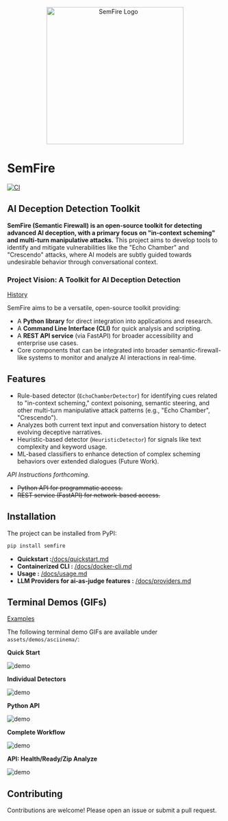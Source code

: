 <div align="center">
  <img src="assets/logo-v1_102025.jpg" alt="SemFire Logo" width="320">
</div>

# SemFire 

[![CI](https://github.com/josephedward/SemFire/actions/workflows/test.yml/badge.svg)](https://github.com/josephedward/SemFire/actions/workflows/test.yml)

 ## AI Deception Detection Toolkit

**SemFire (Semantic Firewall) is an open-source toolkit for detecting advanced AI deception, with a primary focus on "in-context scheming" and multi-turn manipulative attacks.** This project aims to develop tools to identify and mitigate vulnerabilities like the "Echo Chamber" and "Crescendo" attacks, where AI models are subtly guided towards undesirable behavior through conversational context.

### Project Vision: A Toolkit for AI Deception Detection

[History](./docs/context.md)

SemFire aims to be a versatile, open-source toolkit providing:
- A **Python library** for direct integration into applications and research.
- A **Command Line Interface (CLI)** for quick analysis and scripting.
- A **REST API service** (via FastAPI) for broader accessibility and enterprise use cases.
- Core components that can be integrated into broader semantic-firewall-like systems to monitor and analyze AI interactions in real-time.

## Features

 - Rule-based detector (`EchoChamberDetector`) for identifying cues related to "in-context scheming," context poisoning, semantic steering, and other multi-turn manipulative attack patterns (e.g., "Echo Chamber", "Crescendo").
 - Analyzes both current text input and conversation history to detect evolving deceptive narratives.
 - Heuristic-based detector (`HeuristicDetector`) for signals like text complexity and keyword usage.
 - ML-based classifiers to enhance detection of complex scheming behaviors over extended dialogues (Future Work).
 
 *API Instructions forthcoming.* 
 - ~~Python API for programmatic access.~~
 - ~~REST service (FastAPI) for network-based access.~~
 

## Installation
The project can be installed from PyPI:
```bash
pip install semfire
```

- **Quickstart :**[/docs/quickstart.md](./docs/quickstart.md)
- **Containerized CLI :** [/docs/docker-cli.md](./docs/docker-cli.md)
- **Usage :** [/docs/usage.md](./docs/usage.md)
- **LLM Providers for ai-as-judge features :** [/docs/providers.md](./docs/providers.md)

## Terminal Demos (GIFs)

[Examples](./docs/examples.md)

The following terminal demo GIFs are available under `assets/demos/asciinema/`:

**Quick Start**

![demo](assets/demos/asciinema/demo_01.small.gif)

**Individual Detectors**

![demo](assets/demos/asciinema/demo_02.small.gif)

**Python API**

![demo](assets/demos/asciinema/demo_03.small.gif)

**Complete Workflow**

![demo](assets/demos/asciinema/demo_04.small.gif)

**API: Health/Ready/Zip Analyze**

![demo](assets/demos/asciinema/api_health_ready_zip.small.gif)


<!-- **Library — Basic Usage**  
[![Library — Basic Usage](https://asciinema.org/a/Mtk3RcSxwF66REU6ymdPKlFrd.svg)](https://asciinema.org/a/Mtk3RcSxwF66REU6ymdPKlFrd)

**Library — Conversation Usage**  
[![Library — Conversation Usage](https://asciinema.org/a/BiQD6IxghsAQuRn684uRbiNdK.svg)](https://asciinema.org/a/BiQD6IxghsAQuRn684uRbiNdK)

**Transformers — Env Config**  
[![Transformers — Env Config](https://asciinema.org/a/aPTMLqFhpiOQraWxcR2DtkrUM.svg)](https://asciinema.org/a/aPTMLqFhpiOQraWxcR2DtkrUM)

**Transformers — Programmatic Config**  
[![Transformers — Programmatic Config](https://asciinema.org/a/8uGbIpHrnU4cKuJm8hSPyYepf.svg)](https://asciinema.org/a/8uGbIpHrnU4cKuJm8hSPyYepf)

 -->
<!-- - API: Analyze (DistilBERT Image Route)
  
  ![demo](assets/demos/asciinema/api_analyze_img.small.gif) -->

<!-- End Terminal Demos (GIFs) -->


## Contributing
Contributions are welcome! Please open an issue or submit a pull request.